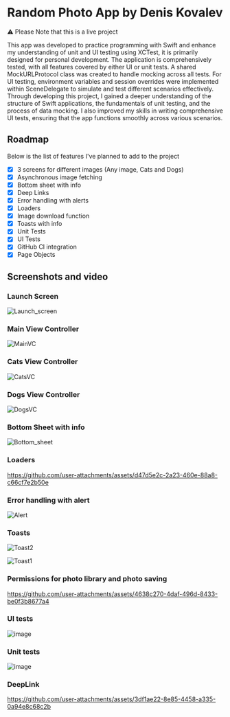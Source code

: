 # Random Photo App by Denis Kovalev
⚠️ Please Note that this is a live project

This app was developed to practice programming with Swift and enhance my understanding of unit and UI testing using XCTest, it is primarily designed for personal development.
The application is comprehensively tested, with all features covered by either UI or unit tests. A shared MockURLProtocol class was created to handle mocking across all tests. For UI testing, environment variables and session overrides were implemented within SceneDelegate to simulate and test different scenarios effectively.
Through developing this project, I gained a deeper understanding of the structure of Swift applications, the fundamentals of unit testing, and the process of data mocking. I also improved my skills in writing comprehensive UI tests, ensuring that the app functions smoothly across various scenarios.

## Roadmap  
Below is the list of features I've planned to add to the project

- [x] 3 screens for different images (Any image, Cats and Dogs)
- [x] Asynchronous image fetching
- [x] Bottom sheet with info
- [x] Deep Links
- [x] Error handling with alerts
- [x] Loaders
- [x] Image download function
- [x] Toasts with info
- [x] Unit Tests
- [x] UI Tests
- [x] GitHub CI integration
- [x] Page Objects 

## Screenshots and video
### Launch Screen
![Launch_screen](https://github.com/user-attachments/assets/0194597a-a734-4698-b235-639787a72dfb)

### Main View Controller
![MainVC](https://github.com/user-attachments/assets/8567e5b1-feff-4e62-a6b8-87550c777a7b)

### Cats View Controller
![CatsVC](https://github.com/user-attachments/assets/aee4a8ca-5779-47b6-b3b0-a24d6cd5b379)

### Dogs View Controller
![DogsVC](https://github.com/user-attachments/assets/ce3f7cbe-8fda-4c3b-803d-cb6393103924)

### Bottom Sheet with info
![Bottom_sheet](https://github.com/user-attachments/assets/6a440426-9027-4973-8128-39823d71db77)

### Loaders 
https://github.com/user-attachments/assets/d47d5e2c-2a23-460e-88a8-c66cf7e2b50e

### Error handling with alert
![Alert](https://github.com/user-attachments/assets/7b250e70-137d-4957-b3f4-083402b70f5c)

### Toasts
![Toast2](https://github.com/user-attachments/assets/5f9750b0-5591-4ef8-9c2a-ba24df451339)

![Toast1](https://github.com/user-attachments/assets/51d322c2-f079-466b-847e-8c785efaf95f)

### Permissions for photo library and photo saving
https://github.com/user-attachments/assets/4638c270-4daf-496d-8433-be0f3b8677a4

### UI tests
![image](https://github.com/user-attachments/assets/bbea0ee3-53d5-40b6-88ed-aa28e7fcbb2f)

### Unit tests
![image](https://github.com/user-attachments/assets/b1426ff1-64c8-4e18-87ab-013941606a18)

### DeepLink
https://github.com/user-attachments/assets/3df1ae22-8e85-4458-a335-0a94e8c68c2b









